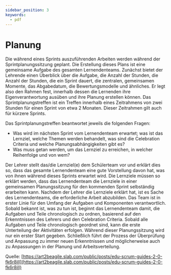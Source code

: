 ```yaml
---
sidebar_position: 3
keywords:
  - pdf
---
```


# Planung
Die während eines Sprints auszuführenden Arbeiten werden während der Sprintplanungssitzung geplant. Die Erstellung dieses Plans ist eine gemeinsame Aufgabe des gesamten Lernendenteams. 
Zunächst bietet der Lehrende einen Überblick über die Aufgabe, die Anzahl der Stunden, die Anzahl der Stunden, die ein Sprint dauert, die zentralen, gemeinsamen Momente, das Abgabedatum, die Bewertungsmodelle und ähnliches. Er legt also den Rahmen fest, innerhalb dessen die Lernenden ihre Eigenverantwortung ausüben und ihre Planung erstellen können.
Das Sprintplanungstreffen ist ein Treffen innerhalb eines Zeitrahmens von zwei Stunden für einen Sprint von etwa 2 Monaten. Dieser Zeitrahmen gilt auch für kürzere Sprints.

Das Sprintplanungstreffen beantwortet jeweils die folgenden Fragen:
- Was wird im nächsten Sprint vom Lernendenteam erwartet; was ist das Lernziel, welche Themen
werden behandelt, was sind die Celebration Criteria und welche Planungsabhängigkeiten gibt es?
- Was muss getan werden, um das Lernziel zu erreichen, in welcher Reihenfolge und von wem?

Der Lehrer stellt das/die Lernziel(e) dem Schülerteam vor und erklärt dies so, dass das gesamte Lernendenteam eine gute Vorstellung davon hat, was von ihnen während dieses Sprints erwartet wird. Die Lernziele müssen so erklärt werden, dass das Lernendenteam die Lernziele in einer gemeinsamen Planungssitzung für den kommenden Sprint selbständig erarbeiten kann.
Nachdem der Lehrer die Lernziele erklärt hat, ist es Sache des Lernendenteams, die erforderliche Arbeit abzubilden. Das Team ist in erster Linie für den Umfang der Aufgaben und Komponenten verantwortlich.
Sobald bekannt ist, was zu tun ist, beginnt das Lernendenteam damit, die Aufgaben und Teile chronologisch zu ordnen, basierend auf den Erkenntnissen des Lehrers und den Celebration Criteria.
Sobald alle Aufgaben und Teile chronologisch geordnet sind, kann die erste Unterteilung der Aktivitäten erfolgen. Während dieser Planungssitzung wird nur ein erster Start gegeben. Schließlich führt der Prozess der Überprüfung und Anpassung zu immer neuen Erkenntnissen und möglicherweise auch zu Anpassungen in der Planung und Arbeitsverteilung.

Quelle: [https://art2beagile.slab.com/public/posts/edu-scrum-guides-2-0-fk6r8ill](https://art2beagile.slab.com/public/posts/edu-scrum-guides-2-0-fk6r8ill)